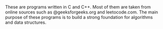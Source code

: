 These are programs written in C and C++. Most of them are taken from online sources such as @geeksforgeeks.org and leetocode.com. The main purpose of these programs is to build a strong foundation for algorithms and data structures. 
